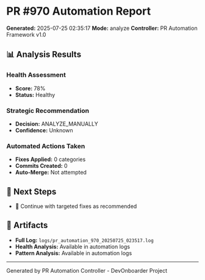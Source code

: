 # PR #970 Automation Report

**Generated:** 2025-07-25 02:35:17
**Mode:** analyze
**Controller:** PR Automation Framework v1.0

## 📊 Analysis Results

### Health Assessment

- **Score:** 78%
- **Status:** Healthy

### Strategic Recommendation

- **Decision:** ANALYZE_MANUALLY
- **Confidence:** Unknown

### Automated Actions Taken

- **Fixes Applied:** 0 categories
- **Commits Created:** 0
- **Auto-Merge:** Not attempted

## 🎯 Next Steps

- 🔧 Continue with targeted fixes as recommended

## 📁 Artifacts

- **Full Log:** `logs/pr_automation_970_20250725_023517.log`
- **Health Analysis:** Available in automation logs
- **Pattern Analysis:** Available in automation logs

---

Generated by PR Automation Controller - DevOnboarder Project

